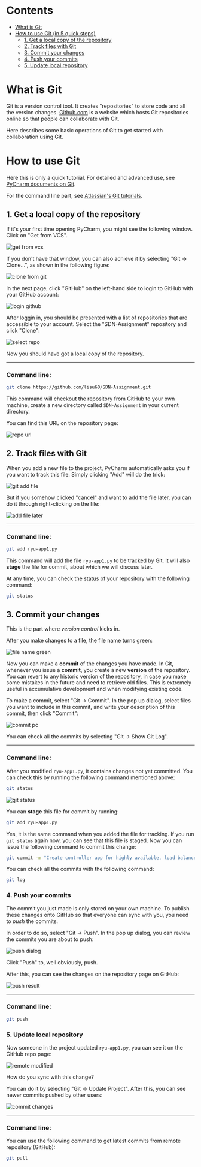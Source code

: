 # Contents

* [What is Git](#what-is-git)
* [How to use Git (in 5 quick steps)](#how-to-use-git)
    * [1. Get a local copy of the repository](#1-get-a-local-copy-of-the-repository)
    * [2. Track files with Git](#2-track-files-with-git)
    * [3. Commit your changes](#3-commit-your-changes)
    * [4. Push your commits](#4-push-your-commits)
    * [5. Update local repository](#5-update-local-repository)
    

# What is Git

Git is a version control tool. It creates "repositories" to store code and all the version changes.
[Github.com](https://github.com) is a website which hosts Git repositories online so that people can collaborate
with Git.

Here describes some basic operations of Git to get started with collaboration using Git.

# How to use Git

Here this is only a quick tutorial. For detailed and advanced use, see [PyCharm documents on Git](https://www.jetbrains.com/help/pycharm/using-git-integration.html).

For the command line part,
see [Atlassian's Git tutorials](https://www.atlassian.com/git/tutorials).

## 1. Get a local copy of the repository

If it's your first time opening PyCharm, you might see the following window.
Click on "Get from VCS".

![get from vcs](https://github.com/lisu60/SDN-Assignment/blob/master/images/from-vcs-first-open.png?raw=true)

If you don't have that window, you can also achieve it by selecting "Git -> Clone...", 
as shown in the following figure:

![clone from git](https://github.com/lisu60/SDN-Assignment/blob/master/images/clone-from-git.png?raw=true)

In the next page, click "GitHub" on the left-hand side to login to GitHub with your GitHub account:

![login github](https://github.com/lisu60/SDN-Assignment/blob/master/images/login-github.png?raw=true)

After loggin in, you should be presented with a list of repositories that are accessible to your account. 
Select the "SDN-Assignment" repository and click "Clone":

![select repo](https://github.com/lisu60/SDN-Assignment/blob/master/images/select-repo.png?raw=true)

Now you should have got a local copy of the repository.

---------

### Command line:

```bash
git clone https://github.com/lisu60/SDN-Assignment.git
```

This command will checkout the repository from GitHub to your own machine, create a new directory called `SDN-Assignment`
in your current directory.

You can find this URL on the repository page:


![repo url](https://github.com/lisu60/SDN-Assignment/blob/master/images/repo-url.png?raw=true)


## 2. Track files with Git

When you add a new file to the project, PyCharm automatically asks you if you want to track this file. 
Simply clicking "Add" will do the trick:

![git add file](https://github.com/lisu60/SDN-Assignment/blob/master/images/git-add-file.png?raw=true)

But if you somehow clicked "cancel" and want to add the file later, you can do it through right-clicking on the file:

![add file later](https://github.com/lisu60/SDN-Assignment/blob/master/images/add-file-later.png?raw=true)

-------

###  Command line:

```bash
git add ryu-app1.py
```

This command will add the file `ryu-app1.py` to be tracked by Git. It will also **stage** the file for commit, about 
which we will discuss later.

At any time, you can check the status of your repository with the following command:

```bash
git status
```

## 3. Commit your changes

This is the part where *version control* kicks in.

After you make changes to a file, the file name turns green:

![file name green](https://github.com/lisu60/SDN-Assignment/blob/master/images/file-name-green.png?raw=true)

Now you can make a **commit** of the changes you have made. In Git, whenever you issue a **commit**, you create a new
**version** of the repository. You can revert to any historic version of the repository, in case you make some mistakes in
the future and need to retrieve old files. This is extremely useful in accumulative development and when modifying 
existing code.

To make a commit, select "Git -> Commit". In the pop up dialog, select files you want to include in this commit, and 
write your description of this commit, then click "Commit":

![commit pc](https://github.com/lisu60/SDN-Assignment/blob/master/images/commit-pc.png?raw=true)

You can check all the commits by selecting "Git -> Show Git Log".

---------

### Command line:

After you modified `ryu-app1.py`, it contains changes not yet committed. You can check this by running the following
command mentioned above:

```bash
git status
```

![git status](https://github.com/lisu60/SDN-Assignment/blob/master/images/git-status-change-not-added.png?raw=true)

You can **stage** this file for commit by running:

```bash
git add ryu-app1.py
```

Yes, it is the same command when you added the file for tracking. If you run `git status` again now, you can see that
this file is staged. Now you can issue the following command to commit this change:

```bash
git commit -m "Create controller app for highly available, load balanced network"
```

You can check all the commits with the following command:

```bash
git log
```

### 4. Push your commits

The commit you just made is only stored on your own machine. To publish these changes onto GitHub so that everyone can
sync with you, you need to *push* the commits.

In order to do so, select "Git -> Push". In the pop up dialog, you can review the commits you are about to push:

![push dialog](https://github.com/lisu60/SDN-Assignment/blob/master/images/push-dialog.png?raw=true)

Click "Push" to, well obviously, push.

After this, you can see the changes on the repository page on GitHub:

![push result](https://github.com/lisu60/SDN-Assignment/blob/master/images/push-result.png?raw=true)

---------

### Command line:

```bash
git push
```


### 5. Update local repository

Now someone in the project updated `ryu-app1.py`, you can see it on the GitHub repo page:

![remote modified](https://github.com/lisu60/SDN-Assignment/blob/master/images/remote-modified.png?raw=true)

How do you sync with this change?

You can do it by selecting "Git -> Update Project". After this, you can see newer commits pushed by other users:

![commit changes](https://github.com/lisu60/SDN-Assignment/blob/master/images/commit-changes.png?raw=true)

--------

### Command line:

You can use the following command to get latest commits from remote repository (GitHub):

```bash
git pull
```

